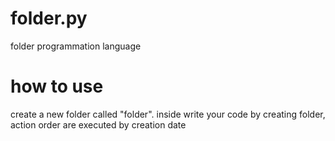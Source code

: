 # folder.py

folder programmation language

# how to use
create a new folder called "folder".
inside write your code by creating folder, action order are executed by creation date

